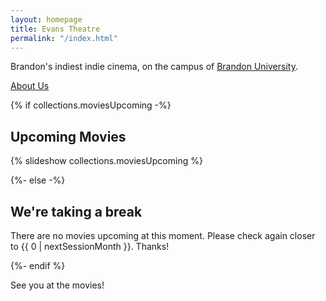 ```yaml
---
layout: homepage
title: Evans Theatre
permalink: "/index.html"
---
```


Brandon's indiest indie cinema, on the campus of [Brandon University](https://www.brandonu.ca/).

[About Us](/about/)

{% if collections.moviesUpcoming -%}

## Upcoming Movies

{% slideshow collections.moviesUpcoming %}

{%- else -%}

## We're taking a break

There are no movies upcoming at this moment. Please check again closer to {{ 0 | nextSessionMonth }}. Thanks!

{%- endif %}

See you at the movies!